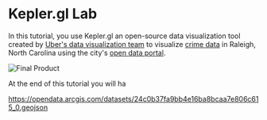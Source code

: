 # Kepler.gl Lab

In this tutorial, you use Kepler.gl an open-source data visualization tool created by [Uber's data visualization team](http://vis.gl/) to visualize [crime data](https://data-ral.opendata.arcgis.com/datasets/raleigh-police-incidents-nibrs?geometry=-79.345%2C35.702%2C-78.026%2C35.897) in Raleigh, North Carolina using the city's [open data portal](https://data-ral.opendata.arcgis.com/).

![Final Product](https://raw.githubusercontent.com/cwhite911/trianglenc-crime/master/images/finalProduct.gif)



At the end of this tutorial you will ha

https://opendata.arcgis.com/datasets/24c0b37fa9bb4e16ba8bcaa7e806c615_0.geojson